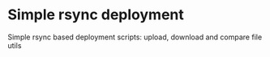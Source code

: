 # Simple rsync deployment

Simple rsync based deployment scripts: upload, download and compare file utils

